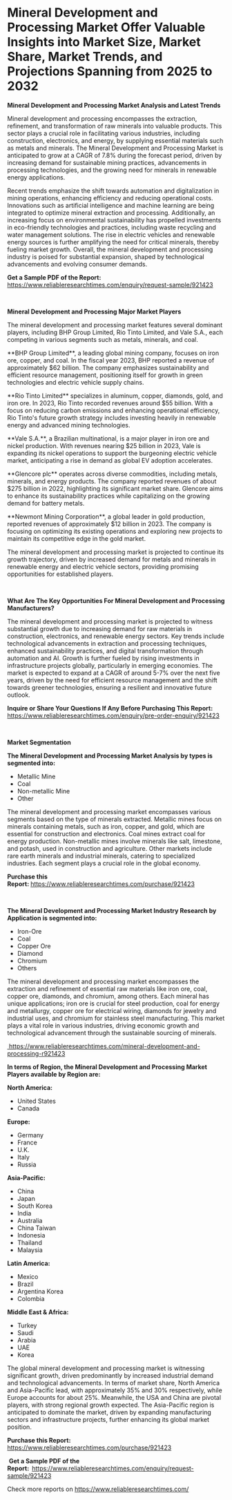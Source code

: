 <p><h1>Mineral Development and Processing Market Offer Valuable Insights into Market Size, Market Share, Market Trends, and Projections Spanning from 2025 to 2032</h1></p><p><strong>Mineral Development and Processing Market Analysis and Latest Trends</strong></p>
<p><p>Mineral development and processing encompasses the extraction, refinement, and transformation of raw minerals into valuable products. This sector plays a crucial role in facilitating various industries, including construction, electronics, and energy, by supplying essential materials such as metals and minerals. The Mineral Development and Processing Market is anticipated to grow at a CAGR of 7.8% during the forecast period, driven by increasing demand for sustainable mining practices, advancements in processing technologies, and the growing need for minerals in renewable energy applications.</p><p>Recent trends emphasize the shift towards automation and digitalization in mining operations, enhancing efficiency and reducing operational costs. Innovations such as artificial intelligence and machine learning are being integrated to optimize mineral extraction and processing. Additionally, an increasing focus on environmental sustainability has propelled investments in eco-friendly technologies and practices, including waste recycling and water management solutions. The rise in electric vehicles and renewable energy sources is further amplifying the need for critical minerals, thereby fueling market growth. Overall, the mineral development and processing industry is poised for substantial expansion, shaped by technological advancements and evolving consumer demands.</p></p>
<p><strong>Get a Sample PDF of the Report:&nbsp;</strong> <a href="https://www.reliableresearchtimes.com/enquiry/request-sample/921423?utm_campaign=3034&utm_medium=2&utm_source=Github&utm_content=ia&utm_term=11032025&utm_id=mineral-development-and-processing">https://www.reliableresearchtimes.com/enquiry/request-sample/921423</a></p>
<p>&nbsp;</p>
<p><strong>Mineral Development and Processing Major Market Players</strong></p>
<p><p>The mineral development and processing market features several dominant players, including BHP Group Limited, Rio Tinto Limited, and Vale S.A., each competing in various segments such as metals, minerals, and coal.</p><p>**BHP Group Limited**, a leading global mining company, focuses on iron ore, copper, and coal. In the fiscal year 2023, BHP reported a revenue of approximately $62 billion. The company emphasizes sustainability and efficient resource management, positioning itself for growth in green technologies and electric vehicle supply chains.</p><p>**Rio Tinto Limited** specializes in aluminum, copper, diamonds, gold, and iron ore. In 2023, Rio Tinto recorded revenues around $55 billion. With a focus on reducing carbon emissions and enhancing operational efficiency, Rio Tinto's future growth strategy includes investing heavily in renewable energy and advanced mining technologies.</p><p>**Vale S.A.**, a Brazilian multinational, is a major player in iron ore and nickel production. With revenues nearing $25 billion in 2023, Vale is expanding its nickel operations to support the burgeoning electric vehicle market, anticipating a rise in demand as global EV adoption accelerates.</p><p>**Glencore plc** operates across diverse commodities, including metals, minerals, and energy products. The company reported revenues of about $275 billion in 2022, highlighting its significant market share. Glencore aims to enhance its sustainability practices while capitalizing on the growing demand for battery metals.</p><p>**Newmont Mining Corporation**, a global leader in gold production, reported revenues of approximately $12 billion in 2023. The company is focusing on optimizing its existing operations and exploring new projects to maintain its competitive edge in the gold market.</p><p>The mineral development and processing market is projected to continue its growth trajectory, driven by increased demand for metals and minerals in renewable energy and electric vehicle sectors, providing promising opportunities for established players.</p></p>
<p>&nbsp;</p>
<p><strong>What Are The Key Opportunities For Mineral Development and Processing Manufacturers?</strong></p>
<p><p>The mineral development and processing market is projected to witness substantial growth due to increasing demand for raw materials in construction, electronics, and renewable energy sectors. Key trends include technological advancements in extraction and processing techniques, enhanced sustainability practices, and digital transformation through automation and AI. Growth is further fueled by rising investments in infrastructure projects globally, particularly in emerging economies. The market is expected to expand at a CAGR of around 5-7% over the next five years, driven by the need for efficient resource management and the shift towards greener technologies, ensuring a resilient and innovative future outlook.</p></p>
<p><strong>Inquire or Share Your Questions If Any Before Purchasing This Report:</strong> <a href="https://www.reliableresearchtimes.com/enquiry/pre-order-enquiry/921423?utm_campaign=3034&utm_medium=2&utm_source=Github&utm_content=ia&utm_term=11032025&utm_id=mineral-development-and-processing">https://www.reliableresearchtimes.com/enquiry/pre-order-enquiry/921423</a></p>
<p>&nbsp;</p>
<p><strong>Market Segmentation</strong></p>
<p><strong>The Mineral Development and Processing Market Analysis by types is segmented into:</strong></p>
<p><ul><li>Metallic Mine</li><li>Coal</li><li>Non-metallic Mine</li><li>Other</li></ul></p>
<p><p>The mineral development and processing market encompasses various segments based on the type of minerals extracted. Metallic mines focus on minerals containing metals, such as iron, copper, and gold, which are essential for construction and electronics. Coal mines extract coal for energy production. Non-metallic mines involve minerals like salt, limestone, and potash, used in construction and agriculture. Other markets include rare earth minerals and industrial minerals, catering to specialized industries. Each segment plays a crucial role in the global economy.</p></p>
<p><strong>Purchase this Report:&nbsp;</strong><a href="https://www.reliableresearchtimes.com/purchase/921423?utm_campaign=3034&utm_medium=2&utm_source=Github&utm_content=ia&utm_term=11032025&utm_id=mineral-development-and-processing">https://www.reliableresearchtimes.com/purchase/921423</a></p>
<p>&nbsp;</p>
<p><strong>The Mineral Development and Processing Market Industry Research by Application is segmented into:</strong></p>
<p><ul><li>Iron-Ore</li><li>Coal</li><li>Copper Ore</li><li>Diamond</li><li>Chromium</li><li>Others</li></ul></p>
<p><p>The mineral development and processing market encompasses the extraction and refinement of essential raw materials like iron ore, coal, copper ore, diamonds, and chromium, among others. Each mineral has unique applications; iron ore is crucial for steel production, coal for energy and metallurgy, copper ore for electrical wiring, diamonds for jewelry and industrial uses, and chromium for stainless steel manufacturing. This market plays a vital role in various industries, driving economic growth and technological advancement through the sustainable sourcing of minerals.</p></p>
<p><a href="https://www.reliableresearchtimes.com/mineral-development-and-processing-r921423?utm_campaign=3034&utm_medium=2&utm_source=Github&utm_content=ia&utm_term=11032025&utm_id=mineral-development-and-processing">&nbsp;https://www.reliableresearchtimes.com/mineral-development-and-processing-r921423</a></p>
<p><strong>In terms of Region, the Mineral Development and Processing Market Players available by Region are:</strong></p>
<p>
    <p> <strong> North America: </strong>
        <ul>
            <li>United States</li>
            <li>Canada</li>
        </ul>
        </p> 
    <p> <strong> Europe: </strong>
        <ul>
            <li>Germany</li>
            <li>France</li>
            <li>U.K.</li>
            <li>Italy</li>
            <li>Russia</li>
        </ul>
        </p> 
    <p> <strong> Asia-Pacific: </strong>
        <ul>
            <li>China</li>
            <li>Japan</li>
            <li>South Korea</li>
            <li>India</li>
            <li>Australia</li>
            <li>China Taiwan</li>
            <li>Indonesia</li>
            <li>Thailand</li>
            <li>Malaysia</li>
        </ul>
        </p> 
    <p> <strong> Latin America: </strong>
        <ul>
            <li>Mexico</li>
            <li>Brazil</li>
            <li>Argentina Korea</li>
            <li>Colombia</li>
        </ul>
        </p> 
    <p> <strong> Middle East & Africa: </strong>
        <ul>
            <li>Turkey</li>
            <li>Saudi</li>
            <li>Arabia</li>
            <li>UAE</li>
            <li>Korea</li>
        </ul>
    </p>
    </p>
<p><p>The global mineral development and processing market is witnessing significant growth, driven predominantly by increased industrial demand and technological advancements. In terms of market share, North America and Asia-Pacific lead, with approximately 35% and 30% respectively, while Europe accounts for about 25%. Meanwhile, the USA and China are pivotal players, with strong regional growth expected. The Asia-Pacific region is anticipated to dominate the market, driven by expanding manufacturing sectors and infrastructure projects, further enhancing its global market position.</p></p>
<p><strong>Purchase this Report: </strong><a href="https://www.reliableresearchtimes.com/purchase/921423?utm_campaign=3034&utm_medium=2&utm_source=Github&utm_content=ia&utm_term=11032025&utm_id=mineral-development-and-processing">https://www.reliableresearchtimes.com/purchase/921423</a></p>
<p>&nbsp;<strong>Get a Sample PDF of the Report:&nbsp;&nbsp;</strong><a href="https://www.reliableresearchtimes.com/enquiry/request-sample/921423?utm_campaign=3034&utm_medium=2&utm_source=Github&utm_content=ia&utm_term=11032025&utm_id=mineral-development-and-processing">https://www.reliableresearchtimes.com/enquiry/request-sample/921423</a></p>
<p><strong></strong></p>
<p>Check more reports on <a href="https://www.reliableresearchtimes.com/?utm_campaign=3034&utm_medium=2&utm_source=Github&utm_content=ia&utm_term=11032025&utm_id=mineral-development-and-processing">https://www.reliableresearchtimes.com/</a></p>